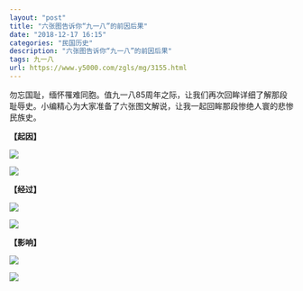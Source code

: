 ```yaml
---
layout: "post"
title: "六张图告诉你“九一八”的前因后果"
date: "2018-12-17 16:15"
categories: "民国历史"
description: "六张图告诉你“九一八”的前因后果"
tags: 九一八
url: https://www.y5000.com/zgls/mg/3155.html
---
```






勿忘国耻，缅怀罹难同胞。值九一八85周年之际，让我们再次回眸详细了解那段耻辱史。小编精心为大家准备了六张图文解说，让我一起回眸那段惨绝人寰的悲惨民族史。

  
**【起因】**

![](https://img.y5000.com/uploads/allimg/160918/6-16091P946101S.jpg)

![](https://img.y5000.com/uploads/allimg/160918/6-16091P94929352.jpg)

**【经过】**

![](https://img.y5000.com/uploads/allimg/160918/6-16091P95045544.jpg)

![](https://img.y5000.com/uploads/allimg/160918/6-16091P951404W.jpg)

**【影响】**

![](https://img.y5000.com/uploads/allimg/160918/6-16091P95240493.jpg)

![](https://img.y5000.com/uploads/allimg/160918/6-16091P95322195.jpg)
